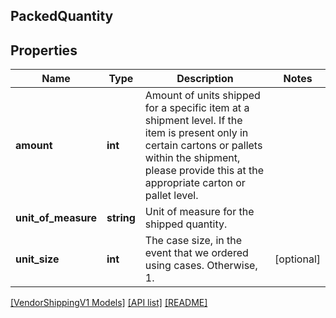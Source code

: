 ## PackedQuantity

## Properties

Name | Type | Description | Notes
------------ | ------------- | ------------- | -------------
**amount** | **int** | Amount of units shipped for a specific item at a shipment level. If the item is present only in certain cartons or pallets within the shipment, please provide this at the appropriate carton or pallet level. |
**unit_of_measure** | **string** | Unit of measure for the shipped quantity. |
**unit_size** | **int** | The case size, in the event that we ordered using cases. Otherwise, 1. | [optional]

[[VendorShippingV1 Models]](../) [[API list]](../../Api) [[README]](../../../README.md)
